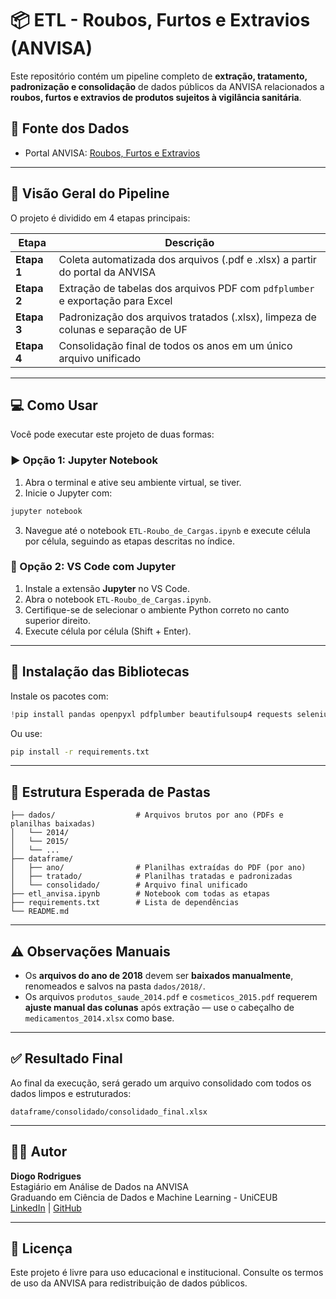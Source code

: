 # 📦 ETL - Roubos, Furtos e Extravios (ANVISA)

Este repositório contém um pipeline completo de **extração, tratamento, padronização e consolidação** de dados públicos da ANVISA relacionados a **roubos, furtos e extravios de produtos sujeitos à vigilância sanitária**.

## 🔗 Fonte dos Dados

- Portal ANVISA: [Roubos, Furtos e Extravios](https://www.gov.br/anvisa/pt-br/assuntos/fiscalizacao-e-monitoramento/roubos-furtos-e-extravios)

---

## 🧠 Visão Geral do Pipeline

O projeto é dividido em 4 etapas principais:

| Etapa | Descrição |
|-------|-----------|
| **Etapa 1** | Coleta automatizada dos arquivos (.pdf e .xlsx) a partir do portal da ANVISA |
| **Etapa 2** | Extração de tabelas dos arquivos PDF com `pdfplumber` e exportação para Excel |
| **Etapa 3** | Padronização dos arquivos tratados (.xlsx), limpeza de colunas e separação de UF |
| **Etapa 4** | Consolidação final de todos os anos em um único arquivo unificado |

---

## 💻 Como Usar

Você pode executar este projeto de duas formas:

### ▶️ Opção 1: Jupyter Notebook

1. Abra o terminal e ative seu ambiente virtual, se tiver.
2. Inicie o Jupyter com:

```bash
jupyter notebook
```

3. Navegue até o notebook `ETL-Roubo_de_Cargas.ipynb` e execute célula por célula, seguindo as etapas descritas no índice.

### 🧩 Opção 2: VS Code com Jupyter

1. Instale a extensão **Jupyter** no VS Code.
2. Abra o notebook `ETL-Roubo_de_Cargas.ipynb`.
3. Certifique-se de selecionar o ambiente Python correto no canto superior direito.
4. Execute célula por célula (Shift + Enter).

---

## 🧰 Instalação das Bibliotecas

Instale os pacotes com:

```python
!pip install pandas openpyxl pdfplumber beautifulsoup4 requests selenium webdriver-manager
```

Ou use:

```bash
pip install -r requirements.txt
```

---

## 📁 Estrutura Esperada de Pastas

```
├── dados/                  # Arquivos brutos por ano (PDFs e planilhas baixadas)
│   └── 2014/
│   └── 2015/
│   └── ...
├── dataframe/
│   ├── ano/                # Planilhas extraídas do PDF (por ano)
│   ├── tratado/            # Planilhas tratadas e padronizadas
│   └── consolidado/        # Arquivo final unificado
├── etl_anvisa.ipynb        # Notebook com todas as etapas
├── requirements.txt        # Lista de dependências
└── README.md
```

---

## ⚠️ Observações Manuais

- Os **arquivos do ano de 2018** devem ser **baixados manualmente**, renomeados e salvos na pasta `dados/2018/`.
- Os arquivos `produtos_saude_2014.pdf` e `cosmeticos_2015.pdf` requerem **ajuste manual das colunas** após extração — use o cabeçalho de `medicamentos_2014.xlsx` como base.

---

## ✅ Resultado Final

Ao final da execução, será gerado um arquivo consolidado com todos os dados limpos e estruturados:

```
dataframe/consolidado/consolidado_final.xlsx
```

---

## 👨‍💻 Autor

**Diogo Rodrigues**  
Estagiário em Análise de Dados na ANVISA  
Graduando em Ciência de Dados e Machine Learning - UniCEUB  
[LinkedIn](https://www.linkedin.com/in/diogolupi) | [GitHub](https://github.com/diogolupi)

---

## 📄 Licença

Este projeto é livre para uso educacional e institucional. Consulte os termos de uso da ANVISA para redistribuição de dados públicos.
